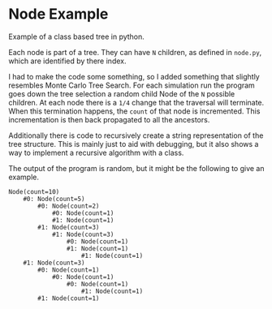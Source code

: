 # Node Example

Example of a class based tree in python.

Each node is part of a tree. They can have `N` children, as defined in `node.py`, which are identified by there index.

I had to make the code some something, so I added something that slightly resembles Monte Carlo Tree Search. For each
simulation run the program goes down the tree selection a random child Node of the `N` possible children. At each node
there is a `1/4` change that the traversal will terminate. When this termination happens, the `count` of that node is
incremented. This incrementation is then back propagated to all the ancestors.

Additionally there is code to recursively create a string representation of the tree structure. This is mainly just to
aid with debugging, but it also shows a way to implement a recursive algorithm with a class.

The output of the program is random, but it might be the following to give an example.

```
Node(count=10)
    #0: Node(count=5)
        #0: Node(count=2)
            #0: Node(count=1)
            #1: Node(count=1)
        #1: Node(count=3)
            #1: Node(count=3)
                #0: Node(count=1)
                #1: Node(count=1)
                    #1: Node(count=1)
    #1: Node(count=3)
        #0: Node(count=1)
            #0: Node(count=1)
                #0: Node(count=1)
                    #1: Node(count=1)
        #1: Node(count=1)
```